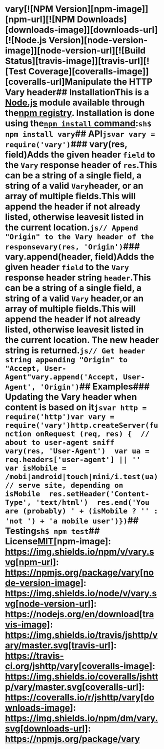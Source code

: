# vary[![NPM Version][npm-image]][npm-url][![NPM Downloads][downloads-image]][downloads-url][![Node.js Version][node-version-image]][node-version-url][![Build Status][travis-image]][travis-url][![Test Coverage][coveralls-image]][coveralls-url]Manipulate the HTTP Vary header## InstallationThis is a [Node.js](https://nodejs.org/en/) module available through the[npm registry](https://www.npmjs.com/). Installation is done using the[`npm install` command](https://docs.npmjs.com/getting-started/installing-npm-packages-locally):```sh$ npm install vary```## API<!-- eslint-disable no-unused-vars -->```jsvar vary = require('vary')```### vary(res, field)Adds the given header `field` to the `Vary` response header of `res`.This can be a string of a single field, a string of a valid `Vary`header, or an array of multiple fields.This will append the header if not already listed, otherwise leavesit listed in the current location.<!-- eslint-disable no-undef -->```js// Append "Origin" to the Vary header of the responsevary(res, 'Origin')```### vary.append(header, field)Adds the given header `field` to the `Vary` response header string `header`.This can be a string of a single field, a string of a valid `Vary` header,or an array of multiple fields.This will append the header if not already listed, otherwise leavesit listed in the current location. The new header string is returned.<!-- eslint-disable no-undef -->```js// Get header string appending "Origin" to "Accept, User-Agent"vary.append('Accept, User-Agent', 'Origin')```## Examples### Updating the Vary header when content is based on it```jsvar http = require('http')var vary = require('vary')http.createServer(function onRequest (req, res) {  // about to user-agent sniff  vary(res, 'User-Agent')  var ua = req.headers['user-agent'] || ''  var isMobile = /mobi|android|touch|mini/i.test(ua)  // serve site, depending on isMobile  res.setHeader('Content-Type', 'text/html')  res.end('You are (probably) ' + (isMobile ? '' : 'not ') + 'a mobile user')})```## Testing```sh$ npm test```## License[MIT](LICENSE)[npm-image]: https://img.shields.io/npm/v/vary.svg[npm-url]: https://npmjs.org/package/vary[node-version-image]: https://img.shields.io/node/v/vary.svg[node-version-url]: https://nodejs.org/en/download[travis-image]: https://img.shields.io/travis/jshttp/vary/master.svg[travis-url]: https://travis-ci.org/jshttp/vary[coveralls-image]: https://img.shields.io/coveralls/jshttp/vary/master.svg[coveralls-url]: https://coveralls.io/r/jshttp/vary[downloads-image]: https://img.shields.io/npm/dm/vary.svg[downloads-url]: https://npmjs.org/package/vary
